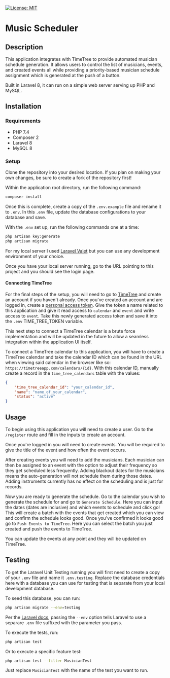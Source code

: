 [![License: MIT](https://img.shields.io/badge/License-MIT-yellow.svg)](https://opensource.org/licenses/MIT)

# Music Scheduler

## Description

This application integrates with TimeTree to provide automated musician schedule generation. It allows users to control the list of musicians, events, and created events all while providing a priority-based musician schedule assignment which is generated at the push of a button.

Built in Laravel 8, it can run on a simple web server serving up PHP and MySQL.

## Installation

### Requirements

- PHP 7.4
- Composer 2
- Laravel 8
- MySQL 8

### Setup

Clone the repository into your desired location. If you plan on making your own changes, be sure to create a fork of the repository first!

Within the application root directory, run the following command:

```bash
composer install
```

Once this is complete, create a copy of the `.env.example` file and rename it to `.env`. In this `.env` file, update the database configurations to your database and save.

With the `.env` set up, run the following commands one at a time:

```bash
php artisan key:generate
php artisan migrate
```

For my local server I used [Laravel Valet](https://laravel.com/docs/8.x/valet) but you can use any development environment of your choice.

Once you have your local server running, go to the URL pointing to this project and you should see the login page.

#### Connecting TimeTree

For the final steps of the setup, you will need to go to [TimeTree](https://timetreeapp.com/signup) and create an account if you haven't already. Once you've created an account and are logged in, create a [personal access token](https://timetreeapp.com/developers/personal_access_tokens). Give the token a name related to this application and give it read access to `calendar` and `event` and write access to `event`. Take this newly generated access token and save it into the `.env` TIME_TREE_TOKEN variable.

This next step to connect a TimeTree calendar is a brute force implementation and will be updated in the future to allow a seamless integration within the application UI itself.

To connect a TimeTree calendar to this application, you will have to create a TimeTree calendar and take the calendar ID which can be found in the URL when viewing said calendar in the browser like so: `https://timetreeapp.com/calendars/{id}`. With this calendar ID, manually create a record in the `time_tree_calendars` table with the values:

```json
{
    "time_tree_calendar_id": "your_calendar_id",
    "name": "name_of_your_calendar",
    "status": "active"
}
```

## Usage

To begin using this application you will need to create a user. Go to the `/register` route and fill in the inputs to create an account.

Once you're logged in you will need to create events. You will be required to give the title of the event and how often the event occurs.

After creating events you will need to add the musicians. Each musician can then be assigned to an event with the option to adjust their frequency so they get scheduled less frequently. Adding blackout dates for the musicians means the auto-generation will not schedule them during those dates. Adding instruments currently has no effect on the scheduling and is just for records.

Now you are ready to generate the schedule. Go to the calendar you wish to generate the schedule for and go to `Generate Schedule`. Here you can input the dates (dates are inclusive) and which events to schedule and click go! This will create a batch with the events that get created which you can view and confirm the schedule looks good. Once you've confirmed it looks good go to `Push Events to TimeTree`. Here you can select the batch you just created and push the events to TimeTree.

You can update the events at any point and they will be updated on TimeTree.

## Testing

To get the Laravel Unit Testing running you will first need to create a copy of your `.env` file and name it `.env.testing`. Replace the database credentials here with a database you can use for testing that is separate from your local development database.

To seed this database, you can run:

```bash
php artisan migrate --env=testing
```

Per the [Laravel docs](https://laravel.com/docs/8.x/configuration#additional-environment-files), passing the `--env` option tells Laravel to use a separare `.env` file suffixed with the parameter you pass.

To execute the tests, run:

```bash
php artisan test
```

Or to execute a specific feature test:

```bash
php artisan test --filter MusicianTest
```

Just replace `MusicianTest` with the name of the test you want to run.

